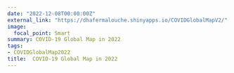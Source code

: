 ```yaml
---
date: "2022-12-08T00:00:00Z"
external_link: "https://dhafermalouche.shinyapps.io/COVIDGlobalMapV2/"
image:
  focal_point: Smart
summary: COVID-19 Global Map in 2022 
tags:
- COVIDGlobalMap2022
title:  COVID-19 Global Map in 2022 
---
```

